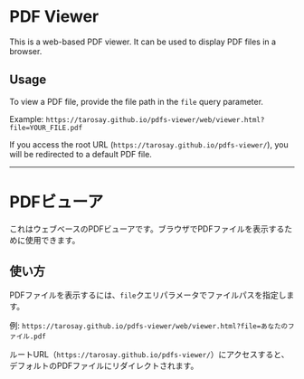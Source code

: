 # PDF Viewer

This is a web-based PDF viewer. It can be used to display PDF files in a browser.

## Usage

To view a PDF file, provide the file path in the `file` query parameter.

Example:
`https://tarosay.github.io/pdfs-viewer/web/viewer.html?file=YOUR_FILE.pdf`

If you access the root URL (`https://tarosay.github.io/pdfs-viewer/`), you will be redirected to a default PDF file.

---

# PDFビューア

これはウェブベースのPDFビューアです。ブラウザでPDFファイルを表示するために使用できます。

## 使い方

PDFファイルを表示するには、`file`クエリパラメータでファイルパスを指定します。

例:
`https://tarosay.github.io/pdfs-viewer/web/viewer.html?file=あなたのファイル.pdf`

ルートURL（`https://tarosay.github.io/pdfs-viewer/`）にアクセスすると、デフォルトのPDFファイルにリダイレクトされます。
